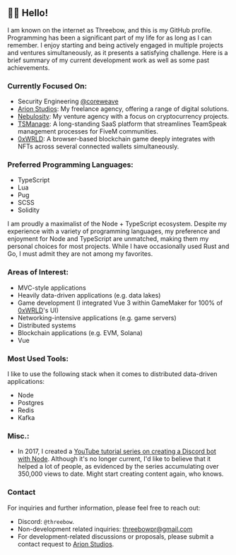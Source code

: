 ## 👋🏻 Hello!

I am known on the internet as Threebow, and this is my GitHub profile. Programming has been a significant part of my life for as long as I can remember. I enjoy starting and being actively engaged in multiple projects and ventures simultaneously, as it presents a satisfying challenge. Here is a brief summary of my current development work as well as some past achievements.

### Currently Focused On:
- Security Engineering [@coreweave](https://github.com/coreweave/)
- [Arion Studios](https://arionstudios.com): My freelance agency, offering a range of digital solutions.
- [Nebulosity](https://nebulosity.digital): My venture agency with a focus on cryptocurrency projects.
- [TSManage](https://demo.tsmanage.com): A long-standing SaaS platform that streamlines TeamSpeak management processes for FiveM communities.
- [0xWRLD](https://x.com/0xWRLD): A browser-based blockchain game deeply integrates with NFTs across several connected wallets simultaneously.

### Preferred Programming Languages:
- TypeScript
- Lua
- Pug
- SCSS
- Solidity

I am proudly a maximalist of the Node + TypeScript ecosystem. Despite my experience with a variety of programming languages, my preference and enjoyment for Node and TypeScript are unmatched, making them my personal choices for most projects. While I have occasionally used Rust and Go, I must admit they are not among my favorites.

### Areas of Interest:
- MVC-style applications
- Heavily data-driven applications (e.g. data lakes)
- Game development (I integrated Vue 3 within GameMaker for 100% of [0xWRLD](https://x.com/0xWRLD)'s UI)
- Networking-intensive applications (e.g. game servers)
- Distributed systems
- Blockchain applications (e.g. EVM, Solana)
- Vue

### Most Used Tools:
I like to use the following stack when it comes to distributed data-driven applications:

- Node
- Postgres
- Redis
- Kafka

### Misc.:
- In 2017, I created a [YouTube tutorial series on creating a Discord bot with Node](https://www.youtube.com/watch?v=024upsEuHaU&list=PLVBD9pLCy6oogSgJuUQzE-99_-voOdSng). Although it's no longer current, I'd like to believe that it helped a lot of people, as evidenced by the series accumulating over 350,000 views to date. Might start creating content again, who knows.

### Contact
For inquiries and further information, please feel free to reach out:

- Discord: `@threebow`.
- Non-development related inquiries: [threebowpr@gmail.com](mailto:threebowpr@gmail.com)
- For development-related discussions or proposals, please submit a contact request to [Arion Studios](https://arionstudios.com/contact).
